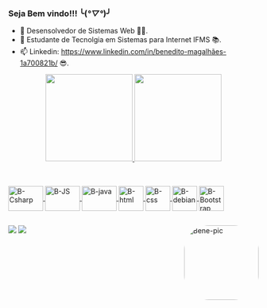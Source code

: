 ### Seja Bem vindo!!! ╰(*°▽°*)╯

- 🔭 Desensolvedor de Sistemas Web 👨‍💻.
- 🌱 Estudante de Tecnolgia em Sistemas para Internet IFMS 📚.
- 📫 Linkedin: https://www.linkedin.com/in/benedito-magalhães-1a700821b/ 😎.

<div align="center">
<a href="https://github.com/Bencx1">
<img height="175em" src="https://github-readme-stats.vercel.app/api?username=Bencx1&show_icons=true&theme=cobalt&include_all_commits=true&count_private=true"/>
<img height="175em" src="https://github-readme-stats.vercel.app/api/top-langs/?username=Bencx1&layout=compact&langs_count=7&theme=cobalt"/>
</div>

##

<div style="display: inline_block"><br>
<img align="center" alt="B-Csharp" height="50" width="70" src="https://cdn.jsdelivr.net/gh/devicons/devicon/icons/csharp/csharp-original.svg">
<img align="center" alt="B-JS" height="50" width="70" src="https://cdn.jsdelivr.net/gh/devicons/devicon/icons/javascript/javascript-original.svg"/>
<img align="center" alt="B-java" height="50" width="70" src="https://cdn.jsdelivr.net/gh/devicons/devicon/icons/java/java-original.svg"/>
<img align="center" alt="B-html" height="50" widht="70" src="https://cdn.jsdelivr.net/gh/devicons/devicon/icons/html5/html5-original.svg" />
<img align="center" alt="B-css" height="50" widht="70" src="https://cdn.jsdelivr.net/gh/devicons/devicon/icons/css3/css3-original.svg" />
<img align="center" alt="B-debian" height="50" widht="70" src="https://cdn.jsdelivr.net/gh/devicons/devicon/icons/debian/debian-original.svg" />
<img align="center" alt="B-Bootstrap" height="50" widht="70" src="https://cdn.jsdelivr.net/gh/devicons/devicon/icons/bootstrap/bootstrap-original.svg" />
</div>

##

<div>
<a href = "mailto:bencaceres1799@gmail.com"><img src="https://img.shields.io/badge/-Gmail-%23333?style=for-the-badge&logo=gmail&logoColor=white" target="_blank"></a>
<a href="https://www.linkedin.com/in/benedito-magalhães-1a700821b" target="_blank"><img src="https://img.shields.io/badge/-LinkedIn-%230077B5?style=for-the-badge&logo=linkedin&logoColor=white" target="_blank"></a> 
<img align="right" alt="Bene-pic" height="150" style="border-radius:50px;" src = "https://picrew.me/shareImg/org/202207/338224_bC272CfD.png">
</div>
